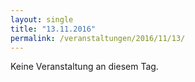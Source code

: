 ```yaml
---
layout: single
title: "13.11.2016"
permalink: /veranstaltungen/2016/11/13/
---
```


Keine Veranstaltung an diesem Tag.
